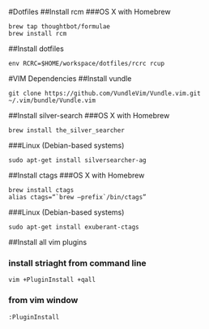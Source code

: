 #Dotfiles
##Install rcm
###OS X with Homebrew
```
brew tap thoughtbot/formulae
brew install rcm
```
##Install dotfiles
```
env RCRC=$HOME/workspace/dotfiles/rcrc rcup
```
#VIM Dependencies
##Install vundle
```
git clone https://github.com/VundleVim/Vundle.vim.git ~/.vim/bundle/Vundle.vim
```
##Install silver-search
###OS X with Homebrew
```
brew install the_silver_searcher
```
###Linux (Debian-based systems)
```
sudo apt-get install silversearcher-ag
```
##Install ctags
###OS X with Homebrew
```
brew install ctags
alias ctags=“`brew —prefix`/bin/ctags”
```
###Linux (Debian-based systems)
```
sudo apt-get install exuberant-ctags
```
##Install all vim plugins
### install striaght from command line
```
vim +PluginInstall +qall
```
### from vim window
```
:PluginInstall
```
 
